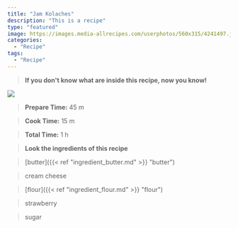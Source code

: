 ```yaml
---
title: "Jam Kolaches"
description: "This is a recipe"
type: "featured"
image: https://images.media-allrecipes.com/userphotos/560x315/4241497.jpg
categories: 
  - "Recipe"
tags: 
  - "Recipe"
---
```



>**If you don't know what are inside this recipe, now you know!**

![](../images/Recipes-Banner.jpg)
> **Prepare Time:** 45 m


> **Cook Time:** 15 m


> **Total Time:** 1 h

> **Look the ingredients of this recipe**

> [butter]({{< ref "ingredient_butter.md" >}} "butter")

> cream cheese

> [flour]({{< ref "ingredient_flour.md" >}} "flour")

> strawberry

> sugar

